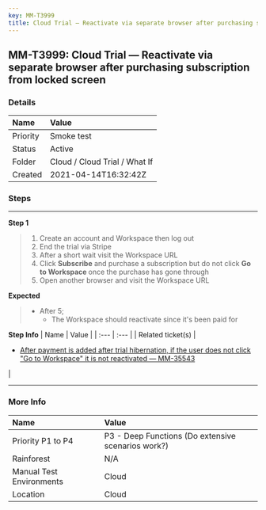 ```yaml
---
key: MM-T3999
title: Cloud Trial — Reactivate via separate browser after purchasing subscription from locked screen
---
```


## MM-T3999: Cloud Trial — Reactivate via separate browser after purchasing subscription from locked screen

### Details

| Name     | Value                         |
| :------- | :---------------------------- |
| Priority | Smoke test                    |
| Status   | Active                        |
| Folder   | Cloud / Cloud Trial / What If |
| Created  | 2021-04-14T16:32:42Z          |

### Steps

<hr/>

**Step 1**

> <article><ol><li>Create an account and Workspace then log out</li><li>End the trial via Stripe</li><li>After a short wait visit the Workspace URL</li><li>Click <strong>Subscribe</strong> and purchase a subscription but do not click <strong>Go to Workspace&nbsp;</strong>once the purchase has gone through</li><li>Open another browser and visit the Workspace URL</li></ol></article>

**Expected**

> <article><ul><li>After 5;<ul><li>The Workspace should reactivate since it's been paid for</li></ul></li></ul></article>

**Step Info**
| Name | Value |
| :--- | :--- |
| Related ticket(s) | <ul><li><a href="https://mattermost.atlassian.net/browse/MM-35543">After payment is added after trial hibernation, if the user does not click "Go to Workspace" it is not reactivated — MM-35543</a></li></ul> |

<hr/>

### More Info

| Name                     | Value                                              |
| :----------------------- | :------------------------------------------------- |
| Priority P1 to P4        | P3 - Deep Functions (Do extensive scenarios work?) |
| Rainforest               | N/A                                                |
| Manual Test Environments | Cloud                                              |
| Location                 | Cloud                                              |
